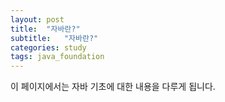 ```yaml
---
layout: post
title:  "자바란?"
subtitle:   "자바란?"
categories: study
tags: java_foundation
---
```


이 페이지에서는 자바 기초에 대한 내용을 다루게 됩니다.

